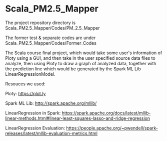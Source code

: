 # Scala_PM2.5_Mapper

The project repository directory is Scala_PM2.5_Mapper/Codes/PM_2.5_Mapper

The former test & separate codes are under Scala_PM2.5_Mapper/Codes/Former_Codes

The Scala course final project, which would take some user's information of Ploty using a GUI, and then take in the user specified source data files to analyze, then using Ploty to draw a graph of analyzed data, together with the prediction line which would be generated by the Spark ML Lib LinearRegressionModel.

Resouces we used:

Ploty: https://plot.ly

Spark ML Lib: http://spark.apache.org/mllib/

LinearRegression in Spark: https://spark.apache.org/docs/latest/mllib-linear-methods.html#linear-least-squares-lasso-and-ridge-regression

LinearRegression Evaluation: https://people.apache.org/~pwendell/spark-releases/latest/mllib-evaluation-metrics.html
